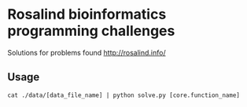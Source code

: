 # Rosalind bioinformatics programming challenges

Solutions for problems found http://rosalind.info/

## Usage

    cat ./data/[data_file_name] | python solve.py [core.function_name]
